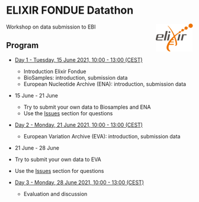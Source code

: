 # ELIXIR FONDUE Datathon 

<img align="right" src="images/logo_elixir.png" width="100"/>

Workshop on data submission to EBI

## Program

* [Day 1 - Tuesday, 15 June 2021, 10:00 - 13:00 (CEST)](day_1.md)

  * Introduction Elixir Fondue
  * BioSamples: introduction, submission data
  * European Nucleotide Archive (ENA): introduction, submission data
  
* 15 June - 21 June

  * Try to submit your own data to Biosamples and ENA
  * Use the [Issues](../../../issues) section for questions

* [Day 2 - Monday, 21 June 2021, 10:00 - 13:00 (CEST)](day_2.md)

  * European Variation Archive (EVA): introduction, submission data

* 21 June - 28 June

 * Try to submit your own data to EVA
 * Use the [Issues](../../../issues) section for questions

* [Day 3 - Monday, 28 June 2021, 10:00 - 13:00 (CEST)](day_3.md)

  * Evaluation and discussion


